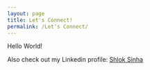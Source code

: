 ```yaml
---
layout: page
title: Let's Connect!
permalink: /Let's Connect/
---
```


Hello World!
<p> Also check out my Linkedin profile: <a href="https://www.linkedin.com/feed/?trk=homepage-basic_signin-form_submit"> Shlok Sinha </a></p>





[jekyll-organization]: https://github.com/jekyll
